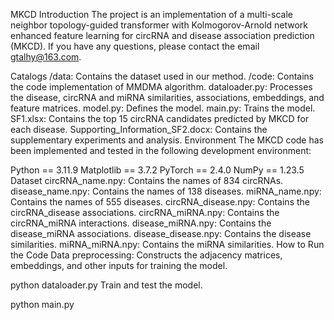 MKCD
Introduction
The project is an implementation of a multi-scale neighbor topology-guided transformer with Kolmogorov-Arnold network enhanced feature learning for circRNA and disease association prediction (MKCD). If you have any questions, please contact the email gtalhy@163.com.

Catalogs
/data: Contains the dataset used in our method.
/code: Contains the code implementation of MMDMA algorithm.
dataloader.py: Processes the disease, circRNA and miRNA similarities, associations, embeddings, and feature matrices.
model.py: Defines the model.
main.py: Trains the model.
SF1.xlsx: Contains the top 15 circRNA candidates predicted by MKCD for each disease.
Supporting_Information_SF2.docx: Contains the supplementary experiments and analysis.
Environment
The MKCD code has been implemented and tested in the following development environment:

Python == 3.11.9
Matplotlib == 3.7.2
PyTorch == 2.4.0
NumPy == 1.23.5
Dataset
circRNA_name.npy: Contains the names of 834 circRNAs.
disease_name.npy: Contains the names of 138 diseases.
miRNA_name.npy: Contains the names of 555 diseases.
circRNA_disease.npy: Contains the circRNA_disease associations.
circRNA_miRNA.npy: Contains the circRNA_miRNA interactions.
disease_miRNA.npy: Contains the disease_miRNA associations.
disease_disease.npy: Contains the disease similarities.
miRNA_miRNA.npy: Contains the miRNA similarities.
How to Run the Code
Data preprocessing: Constructs the adjacency matrices, embeddings, and other inputs for training the model.

python dataloader.py
Train and test the model.

python main.py
